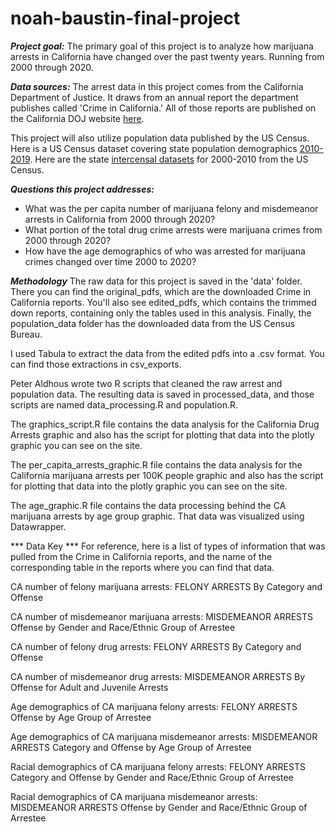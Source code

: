 # noah-baustin-final-project

***Project goal:***
The primary goal of this project is to analyze how marijuana arrests in California have changed over the past twenty years. Running from 2000 through 2020.

***Data sources:***
The arrest data in this project comes from the California Department of Justice. It draws from an annual report the department publishes called 'Crime in California.' All of those reports are published on the California DOJ website [here](https://oag.ca.gov/cjsc/pubs#crime).

This project will also utilize population data published by the US Census. Here is a US Census dataset covering state population demographics [2010-2019](https://www.census.gov/data/datasets/time-series/demo/popest/2010s-state-detail.html). Here are the state [intercensal datasets](https://www.census.gov/data/datasets/time-series/demo/popest/intercensal-2000-2010-state.html) for 2000-2010 from the US Census.

***Questions this project addresses:***
- What was the per capita number of marijuana felony and misdemeanor arrests in California from 2000 through 2020?
- What portion of the total drug crime arrests were marijuana crimes from 2000 through 2020?
- How have the age demographics of who was arrested for marijuana crimes changed over time 2000 to 2020?

***Methodology***
The raw data for this project is saved in the 'data' folder. There you can find the original_pdfs, which are the downloaded Crime in California reports. You'll also see edited_pdfs, which contains the trimmed down reports, containing only the tables used in this analysis. Finally, the population_data folder has the downloaded data from the US Census Bureau.

I used Tabula to extract the data from the edited pdfs into a .csv format. You can find those extractions in csv_exports.

Peter Aldhous wrote two R scripts that cleaned the raw arrest and population data. The resulting data is saved in processed_data, and those scripts are named data_processing.R and population.R.

The graphics_script.R file contains the data analysis for the California Drug Arrests graphic and also has the script for plotting that data into the plotly graphic you can see on the site.

The per_capita_arrests_graphic.R file contains the data analysis for the California marijuana arrests per 100K people graphic and also has the script for plotting that data into the plotly graphic you can see on the site.

The age_graphic.R file contains the data processing behind the CA marijuana arrests by age group graphic. That data was visualized using Datawrapper.

*** Data Key ***
For reference, here is a list of types of information that was pulled from the Crime in California reports, and the name of the corresponding table in the reports where you can find that data.

CA number of felony marijuana arrests:
FELONY ARRESTS
By Category and Offense

CA number of misdemeanor marijuana arrests:
MISDEMEANOR ARRESTS
Offense by Gender and Race/Ethnic Group of Arrestee

CA number of felony drug arrests:
FELONY ARRESTS
By Category and Offense

CA number of misdemeanor drug arrests:
MISDEMEANOR ARRESTS
By Offense for Adult and Juvenile Arrests

Age demographics of CA marijuana felony arrests:
FELONY ARRESTS
Offense by Age Group of Arrestee

Age demographics of CA marijuana misdemeanor arrests:
MISDEMEANOR ARRESTS
Category and Offense by Age Group of Arrestee

Racial demographics of CA marijuana felony arrests:
FELONY ARRESTS
Category and Offense by Gender and Race/Ethnic Group of Arrestee

Racial demographics of CA marijuana misdemeanor arrests:
MISDEMEANOR ARRESTS
Offense by Gender and Race/Ethnic Group of Arrestee



